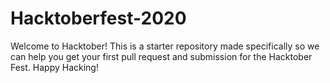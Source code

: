 # Hacktoberfest-2020
Welcome to Hacktober! This is a starter repository made specifically so we can help you get your first pull request and submission for the Hacktober Fest. Happy Hacking!
